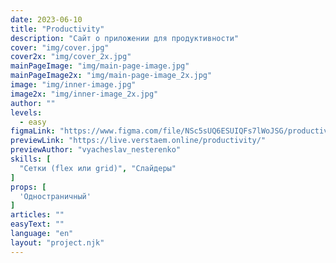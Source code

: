 ```yaml
---
date: 2023-06-10
title: "Productivity"
description: "Сайт о приложении для продуктивности"
cover: "img/cover.jpg"
cover2x: "img/cover_2x.jpg"
mainPageImage: "img/main-page-image.jpg"
mainPageImage2x: "img/main-page-image_2x.jpg"
image: "img/inner-image.jpg"
image2x: "img/inner-image_2x.jpg"
author: ""
levels:
  - easy
figmaLink: "https://www.figma.com/file/NSc5sUQ6ESUIQFs7lWoJSG/productivity?type=design&node-id=0%3A1&t=6U8h8nVWZrFqzy7x-1"
previewLink: "https://live.verstaem.online/productivity/"
previewAuthor: "vyacheslav_nesterenko"
skills: [
  "Сетки (flex или grid)", "Слайдеры"
]
props: [
  'Одностраничный'
]
articles: ""
easyText: ""
language: "en"
layout: "project.njk"
---
```

